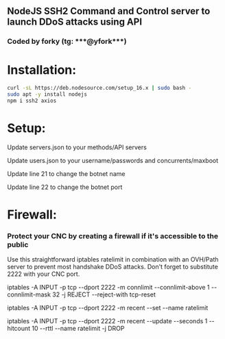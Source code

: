 <h2>NodeJS SSH2 Command and Control server to launch DDoS attacks using API</h2>

<h3>Coded by forky (tg: ***@yfork***)</h3>


<h1>Installation:</h1>

```sh
curl -sL https://deb.nodesource.com/setup_16.x | sudo bash -
sudo apt -y install nodejs
npm i ssh2 axios
```

<h1>Setup:</h1>

<p>Update servers.json to your methods/API servers</p>
<p>Update users.json to your username/passwords and concurrents/maxboot</p>
<p>Update line 21 to change the botnet name</p>
<p>Update line 22 to change the botnet port</p>



<h1>Firewall:</h1>

<h3>Protect your CNC by creating a firewall if it's accessible to the public</h3>
<p>Use this straightforward iptables ratelimit in combination with an OVH/Path server to prevent most handshake DDoS attacks. Don't forget to substitute 2222 with your CNC port.</p>


iptables -A INPUT -p tcp --dport 2222 -m connlimit --connlimit-above 1 --connlimit-mask 32 -j REJECT --reject-with tcp-reset

iptables -A INPUT -p tcp --dport 2222 -m recent --set --name ratelimit

iptables -A INPUT -p tcp --dport 2222 -m recent --update --seconds 1 --hitcount 10 --rttl --name ratelimit -j DROP
